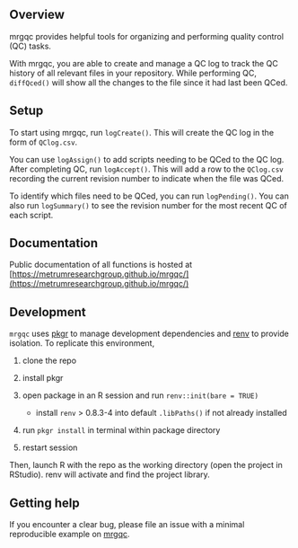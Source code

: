 ## Overview

mrgqc provides helpful tools for organizing and performing quality control (QC)
tasks.

With mrgqc, you are able to create and manage a QC log to track the QC history
of all relevant files in your repository. While performing QC, `diffQced()` will
show all the changes to the file since it had last been QCed.

## Setup

To start using mrgqc, run `logCreate()`. This will create the QC log in the form
of `QClog.csv`. 

You can use `logAssign()` to add scripts needing to be QCed to the QC log. After
completing QC, run `logAccept()`. This will add a row to the `QClog.csv` recording
the current revision number to indicate when the file was QCed.

To identify which files need to be QCed, you can run `logPending()`. You can also
run `logSummary()` to see the revision number for the most recent QC of each script.

## Documentation
Public documentation of all functions is hosted at [https://metrumresearchgroup.github.io/mrgqc/](https://metrumresearchgroup.github.io/mrgqc/)

## Development

`mrgqc` uses [pkgr](https://github.com/metrumresearchgroup/pkgr) to manage
development dependencies and [renv](https://rstudio.github.io/renv/) to
provide isolation. To replicate this environment,

1.  clone the repo

2.  install pkgr

3.  open package in an R session and run `renv::init(bare = TRUE)`

    -   install `renv` \> 0.8.3-4 into default `.libPaths()` if not
        already installed

4.  run `pkgr install` in terminal within package directory

5.  restart session

Then, launch R with the repo as the working directory (open the project
in RStudio). renv will activate and find the project library.

## Getting help

If you encounter a clear bug, please file an issue with a minimal reproducible example on [mrgqc](https://github.com/metrumresearchgroup/mrgqc/issues). 
